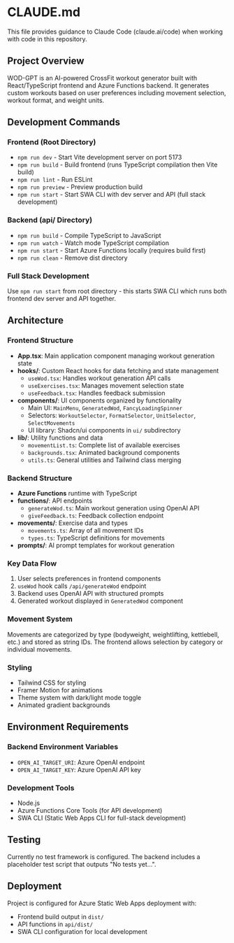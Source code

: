 # CLAUDE.md

This file provides guidance to Claude Code (claude.ai/code) when working with code in this repository.

## Project Overview

WOD-GPT is an AI-powered CrossFit workout generator built with React/TypeScript frontend and Azure Functions backend. It generates custom workouts based on user preferences including movement selection, workout format, and weight units.

## Development Commands

### Frontend (Root Directory)
- `npm run dev` - Start Vite development server on port 5173
- `npm run build` - Build frontend (runs TypeScript compilation then Vite build)
- `npm run lint` - Run ESLint
- `npm run preview` - Preview production build
- `npm run start` - Start SWA CLI with dev server and API (full stack development)

### Backend (api/ Directory)
- `npm run build` - Compile TypeScript to JavaScript
- `npm run watch` - Watch mode TypeScript compilation
- `npm run start` - Start Azure Functions locally (requires build first)
- `npm run clean` - Remove dist directory

### Full Stack Development
Use `npm run start` from root directory - this starts SWA CLI which runs both frontend dev server and API together.

## Architecture

### Frontend Structure
- **App.tsx**: Main application component managing workout generation state
- **hooks/**: Custom React hooks for data fetching and state management
  - `useWod.tsx`: Handles workout generation API calls
  - `useExercises.tsx`: Manages movement selection state
  - `useFeedback.tsx`: Handles feedback submission
- **components/**: UI components organized by functionality
  - Main UI: `MainMenu`, `GeneratedWod`, `FancyLoadingSpinner`
  - Selectors: `WorkoutSelector`, `FormatSelector`, `UnitSelector`, `SelectMovements`
  - UI library: Shadcn/ui components in `ui/` subdirectory
- **lib/**: Utility functions and data
  - `movementList.ts`: Complete list of available exercises
  - `backgrounds.tsx`: Animated background components
  - `utils.ts`: General utilities and Tailwind class merging

### Backend Structure
- **Azure Functions** runtime with TypeScript
- **functions/**: API endpoints
  - `generateWod.ts`: Main workout generation using OpenAI API
  - `giveFeedback.ts`: Feedback collection endpoint
- **movements/**: Exercise data and types
  - `movements.ts`: Array of all movement IDs
  - `types.ts`: TypeScript definitions for movements
- **prompts/**: AI prompt templates for workout generation

### Key Data Flow
1. User selects preferences in frontend components
2. `useWod` hook calls `/api/generateWod` endpoint
3. Backend uses OpenAI API with structured prompts
4. Generated workout displayed in `GeneratedWod` component

### Movement System
Movements are categorized by type (bodyweight, weightlifting, kettlebell, etc.) and stored as string IDs. The frontend allows selection by category or individual movements.

### Styling
- Tailwind CSS for styling
- Framer Motion for animations
- Theme system with dark/light mode toggle
- Animated gradient backgrounds

## Environment Requirements

### Backend Environment Variables
- `OPEN_AI_TARGET_URI`: Azure OpenAI endpoint
- `OPEN_AI_TARGET_KEY`: Azure OpenAI API key

### Development Tools
- Node.js
- Azure Functions Core Tools (for API development)
- SWA CLI (Static Web Apps CLI for full-stack development)

## Testing

Currently no test framework is configured. The backend includes a placeholder test script that outputs "No tests yet...".

## Deployment

Project is configured for Azure Static Web Apps deployment with:
- Frontend build output in `dist/`
- API functions in `api/dist/`
- SWA CLI configuration for local development